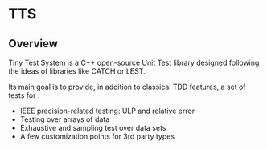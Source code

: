 # TTS

## Overview

Tiny Test System is a C++ open-source Unit Test library designed following
the ideas of libraries like CATCH or LEST.

Its main goal is to provide, in addition to classical TDD features, a set of
tests for :

- IEEE precision-related testing: ULP and relative error
- Testing over arrays of data
- Exhaustive and sampling test over data sets
- A few customization points for 3rd party types
